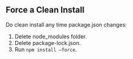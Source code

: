 ## Force a Clean Install
Do clean install any time package.json changes: 
1. Delete node_modules folder.
1. Delete package-lock.json.
1. Run ```npm install –force```.